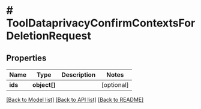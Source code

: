 # # ToolDataprivacyConfirmContextsForDeletionRequest

## Properties

Name | Type | Description | Notes
------------ | ------------- | ------------- | -------------
**ids** | **object[]** |  | [optional]

[[Back to Model list]](../../README.md#models) [[Back to API list]](../../README.md#endpoints) [[Back to README]](../../README.md)
